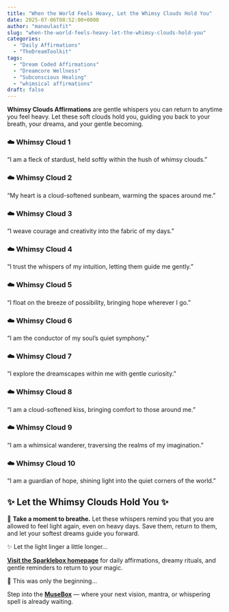 ```yaml
---
title: "When the World Feels Heavy, Let the Whimsy Clouds Hold You"
date: 2025-07-06T08:52:00+0000
author: "manoulasfit"
slug: "when-the-world-feels-heavy-let-the-whimsy-clouds-hold-you"
categories:
  - "Daily Affirmations"
  - "TheDreamToolkit"
tags:
  - "Dream Coded Affirmations"
  - "Dreamcore Wellness"
  - "Subconscious Healing"
  - "whimsical affirmations"
draft: false
---
```

**Whimsy Clouds Affirmations** are gentle whispers you can return to anytime you feel heavy. Let these soft clouds hold you, guiding you back to your breath, your dreams, and your gentle becoming.

### ☁️ Whimsy Cloud 1

“I am a fleck of stardust, held softly within the hush of whimsy clouds.”

### ☁️ Whimsy Cloud 2

“My heart is a cloud-softened sunbeam, warming the spaces around me.”

### ☁️ Whimsy Cloud 3

“I weave courage and creativity into the fabric of my days.”

### ☁️ Whimsy Cloud 4

“I trust the whispers of my intuition, letting them guide me gently.”

### ☁️ Whimsy Cloud 5

“I float on the breeze of possibility, bringing hope wherever I go.”

### ☁️ Whimsy Cloud 6

“I am the conductor of my soul’s quiet symphony.”

### ☁️ Whimsy Cloud 7

“I explore the dreamscapes within me with gentle curiosity.”

### ☁️ Whimsy Cloud 8

“I am a cloud-softened kiss, bringing comfort to those around me.”

### ☁️ Whimsy Cloud 9

“I am a whimsical wanderer, traversing the realms of my imagination.”

### ☁️ Whimsy Cloud 10

“I am a guardian of hope, shining light into the quiet corners of the world.”

## ✨ Let the Whimsy Clouds Hold You ✨

🌸 **Take a moment to breathe.** Let these whispers remind you that you are allowed to feel light again, even on heavy days. Save them, return to them, and let your softest dreams guide you forward.

✨ Let the light linger a little longer...

[**Visit the Sparklebox homepage**](https://sparklebox.blog) for daily affirmations, dreamy rituals, and gentle reminders to return to your magic.

💭 This was only the beginning...

Step into the [**MuseBox**](https://sparklebox.blog/%E2%9C%A8-the-musebox/) — where your next vision, mantra, or whispering spell is already waiting.